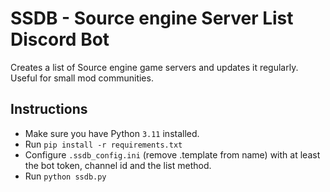 # SSDB - Source engine Server List Discord Bot
Creates a list of Source engine game servers and updates it regularly. Useful for small mod communities.

## Instructions
- Make sure you have Python `3.11` installed.
- Run `pip install -r requirements.txt`
- Configure `.ssdb_config.ini` (remove .template from name) with at least the bot token, channel id and the list method.
- Run `python ssdb.py`
